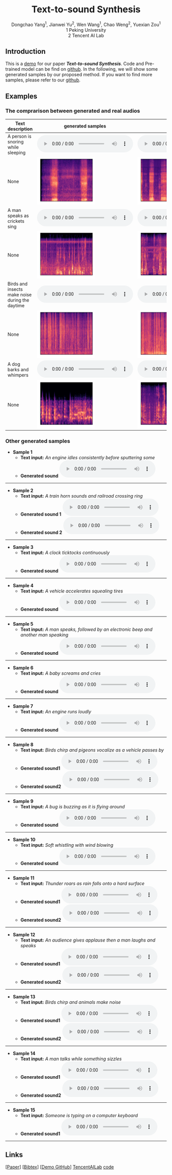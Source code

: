 # <center> Text-to-sound Synthesis </center>

<center> Dongchao Yang<sup>1</sup>, Jianwei Yu<sup>2</sup>, Wen Wang<sup>1</sup>, Chao Weng<sup>2</sup>, Yuexian Zou<sup>1</sup> </center> 
 
<center> 1 Peking University </center>

<center> 2 Tencent AI Lab</center>

## Introduction
This is a [demo](https://github.com/yangdongchao/text-to-sound-synthesis-demo/) for our paper **_Text-to-sound Synthesis_**. Code and Pre-trained model can be find on [github](https://github.com/yangdongchao/Text-to-sound-Synthesis). In the following, we will show some generated samples by our proposed method. If you want to find more samples, please refer to our [github](https://github.com/yangdongchao/Text-to-sound-Synthesis).

## Examples

### The comprarison between generated and real audios

| <center>Text description</center> | <center>generated samples</center> | <center>Original samples</center>|
| :--- | :--- | :--- |
|A person is snoring while sleeping|<audio src="samples1/YsLkeqCDJIyw_mel_sample_1.wav" controls preload></audio>|<audio src="samples1/YsLkeqCDJIyw.wav" controls preload></audio>|
|None|<img src="Pic/YsLkeqCDJIyw_g1.png" width="60%" height="60%" />|<img src="Pic/YsLkeqCDJIyw_org.png" width="60%" height="60%" />|
|A man speaks as crickets sing|<audio src="samples1/YryFDPxgDOGc_mel_sample_0.wav" controls preload></audio>|<audio src="samples1/YryFDPxgDOGc.wav" controls preload></audio>|
|None|<img src="Pic/YryFDPxgDOGc_g0.png" width="60%" height="60%" />|<img src="Pic/YryFDPxgDOGc_org.png" width="60%" height="60%" />|
|Birds and insects make noise during the daytime|<audio src="samples1/Yvms5XGTDVQc_mel_sample_0.wav" controls preload></audio>|<audio src="samples1/Yvms5XGTDVQc.wav" controls preload></audio>|
|None|<img src="Pic/Yvms5XGTDVQc_g1.png" width="60%" height="60%" />|<img src="Pic/Yvms5XGTDVQc_orf.png" width="60%" height="60%" />|
|A dog barks and whimpers|<audio src="samples1/YsShpyu2l4YQ_mel_sample_9.wav" controls preload></audio>|<audio src="samples1/YsShpyu2l4YQ.wav" controls preload></audio>|
|None|<img src="Pic/YsShpyu2l4YQ_g1.png" width="60%" height="60%" />|<img src="Pic/YsShpyu2l4YQ_org.png" width="60%" height="60%" />|

### Other generated samples
* **Sample 1**
    * **Text input:**
    _An engine idles consistently before sputtering some_
    * **Generated sound**
    <audio src="demo1/YrwT__ERCUno_mel_sample_0.wav" controls="controls">ERROR</audio>
---
* **Sample 2**
    * **Text input:**
    _A train horn sounds and railroad crossing ring_
    * **Generated sound 1**
    <audio src="demo1/Ys7knHCFW82w_mel_sample_4.wav" controls="controls">ERROR</audio>
    * **Generated sound 2**
    <audio src="demo1/Ys7knHCFW82w_mel_sample_9.wav" controls="controls">ERROR</audio>
---
* **Sample 3**
    * **Text input:**
    _A clock ticktocks continuously_
    * **Generated sound**
    <audio src="samples1/YsCeWURVHfOM_mel_sample_5.wav" controls="controls">ERROR</audio>
---
* **Sample 4**
    * **Text input:**
    _A vehicle accelerates squealing tires_
    * **Generated sound**
    <audio src="samples1/Ysd7x_Vssqlw_mel_sample_9.wav" controls="controls">ERROR</audio>
---
* **Sample 5**
    * **Text input:**
    _A man speaks, followed by an electronic beep and another man speaking_
    * **Generated sound**
    <audio src="samples1/YsG7TyPnFDR0_mel_sample_4.wav" controls="controls">ERROR</audio>
---
* **Sample 6**
    * **Text input:**
    _A baby screams and cries_
    * **Generated sound**
    <audio src="selected/YsYQi1wgCNu4_mel_sample_7.wav" controls="controls">ERROR</audio>
---
* **Sample 7**
    * **Text input:**
    _An engine runs loudly_
    * **Generated sound**
    <audio src="selected/YsZvwOuuPGP0_mel_sample_8.wav" controls="controls">ERROR</audio>
---
* **Sample 8**
    * **Text input:**
    _Birds chirp and pigeons vocalize as a vehicle passes by_
    * **Generated sound1**
    <audio src="selected/YtH-q8LXgHEc_mel_sample_0.wav" controls="controls">ERROR</audio>
     * **Generated sound2**
    <audio src="selected/YtH-q8LXgHEc_mel_sample_5.wav" controls="controls">ERROR</audio>
---
* **Sample 9**
    * **Text input:**
    _A bug is buzzing as it is flying around_
    * **Generated sound**
    <audio src="selected/Yt97k0cejSQE_mel_sample_2.wav" controls="controls">ERROR</audio>
---
* **Sample 10**
    * **Text input:**
    _Soft whistling with wind blowing_
    * **Generated sound**
    <audio src="selected/YtbLjCaI0-Lo_mel_sample_6.wav" controls="controls">ERROR</audio>
---
* **Sample 11**
    * **Text input:**
    _Thunder roars as rain falls onto a hard surface_
    * **Generated sound1**
    <audio src="selected/Ytcd9QCdjTI0_mel_sample_0.wav" controls="controls">ERROR</audio>
    * **Generated sound2**
    <audio src="selected/Ytcd9QCdjTI0_mel_sample_1.wav" controls="controls">ERROR</audio>
---
* **Sample 12**
    * **Text input:**
    _An audience gives applause then a man laughs and speaks_
    * **Generated sound1**
    <audio src="selected/YtDlfY3nmx1A_mel_sample_4.wav" controls="controls">ERROR</audio>
    * **Generated sound2**
    <audio src="selected/YtDlfY3nmx1A_mel_sample_3.wav" controls="controls">ERROR</audio>
---
* **Sample 13**
    * **Text input:**
    _Birds chirp and animals make noise_
    * **Generated sound1**
    <audio src="selected/YtDlysoZiA1I_mel_sample_6.wav" controls="controls">ERROR</audio>
    * **Generated sound2**
    <audio src="selected/YtDlysoZiA1I_mel_sample_4.wav" controls="controls">ERROR</audio>
---
* **Sample 14**
    * **Text input:**
    _A man talks while something sizzles_
    * **Generated sound1**
    <audio src="selected/YtfsmcdXCnRg_mel_sample_0.wav" controls="controls">ERROR</audio>
    * **Generated sound2**
    <audio src="selected/YtfsmcdXCnRg_mel_sample_9.wav" controls="controls">ERROR</audio>
---
* **Sample 15**
    * **Text input:**
    _Someone is typing on a computer keyboard_
    * **Generated sound1**
    <audio src="s2/Ywob-3S4VjMs_mel_sample_0.wav" controls="controls">ERROR</audio>
---
## Links

[[Paper]()] [[Bibtex]()] [[Demo GitHub](https://github.com/yangdongchao/text-to-sound-synthesis-demo)] [TencentAILab](https://ai.tencent.com/ailab/zh/index) [code](https://github.com/yangdongchao/Text-to-sound-Synthesis)


